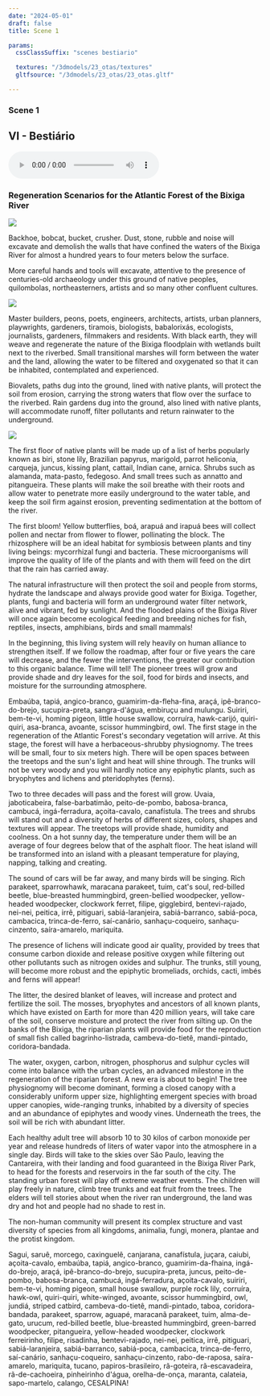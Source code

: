 ```yaml
---
date: "2024-05-01"
draft: false
title: Scene 1

params:
  cssClassSuffix: "scenes bestiario"

  textures: "/3dmodels/23_otas/textures"
  gltfsource: "/3dmodels/23_otas/23_otas.gltf"

---
```

### Scene 1
## VI - Bestiário

<audio controls class="">
    <source src="/audio/bestiario_Vick.mp3"> type="audio/mpeg">Your browser does not support the audio element.
</audio>
<h3>Regeneration Scenarios for the Atlantic Forest of the Bixiga River</h3>
<div class="stickyOff">
<img src="/images/animal4.png" class="stickyMap">
<div class="tekstBox">
<p>Backhoe, bobcat, bucket, crusher. Dust, stone, rubble and noise will excavate and demolish the walls that have confined the waters of the Bixiga River for almost a hundred years to four meters below the surface.</p> 

<p>More careful hands and tools will excavate, attentive to the presence of centuries-old archaeology under this ground of native peoples, quilombolas, northeasterners, artists and so many other confluent cultures.</p>
</div></div>

<div class="stickyOff">
<img src="/images/animal5.png" class="stickyMap">
<div class="tekstBox">
<p>Master builders, peons, poets, engineers, architects, artists, urban planners, playwrights, gardeners, tiramois, biologists, babalorixás, ecologists, journalists, gardeners, filmmakers and residents. With black earth, they will weave and regenerate the nature of the Bixiga floodplain with wetlands built next to the riverbed. Small transitional marshes will form between the water and the land, allowing the water to be filtered and oxygenated so that it can be inhabited, contemplated and experienced.</p>
<p>Biovalets, paths dug into the ground, lined with native plants, will protect the soil from erosion, carrying the strong waters that flow over the surface to the riverbed. Rain gardens dug into the ground, also lined with native plants, will accommodate runoff, filter pollutants and return rainwater to the underground.</p>
</div></div>

<div class="stickyOff">
<img src="/images/animal6.png" class="stickyMap">
<div class="tekstBox">
<p>The first floor of native plants will be made up of a list of herbs popularly known as biri, stone lily, Brazilian papyrus, marigold, parrot heliconia, carqueja, juncus, kissing plant, cattail, Indian cane, arnica. Shrubs such as alamanda, mata-pasto, fedegoso. And small trees such as annatto and pitangueira. These plants will make the soil breathe with their roots and allow water to penetrate more easily underground to the water table, and keep the soil firm against erosion, preventing sedimentation at the bottom of the river.</p>

<p>The first bloom! Yellow butterflies, boá, arapuá and irapuá bees will collect pollen and nectar from flower to flower, pollinating the block.
The rhizosphere will be an ideal habitat for symbiosis between plants and tiny living beings: mycorrhizal fungi and bacteria. These microorganisms will improve the quality of life of the plants and with them will feed on the dirt that the rain has carried away.</p>
</div>
</div>

<p>The natural infrastructure will then protect the soil and people from storms, hydrate the landscape and always provide good water for Bixiga. Together, plants, fungi and bacteria will form an underground water filter network, alive and vibrant, fed by sunlight. And the flooded plains of the Bixiga River will once again become ecological feeding and breeding niches for fish, reptiles, insects, amphibians, birds and small mammals!</p>

<p>In the beginning, this living system will rely heavily on human alliance to strengthen itself. If we follow the roadmap, after four or five years the care will decrease, and the fewer the interventions, the greater our contribution to this organic balance.
Time will tell! The pioneer trees will grow and provide shade and dry leaves for the soil, food for birds and insects, and moisture for the surrounding atmosphere.</p>

<p>Embaúba, tapiá, angico-branco, guamirim-da-fleha-fina, araçá, ipê-branco-do-brejo, sucupira-preta, sangra-d'água, embiruçu and mulungu.
Suiriri, bem-te-vi, homing pigeon, little house swallow, corruíra, hawk-carijó, quiri-quiri, asa-branca, avoante, scissor hummingbird, owl.
The first stage in the regeneration of the Atlantic Forest's secondary vegetation will arrive. At this stage, the forest will have a herbaceous-shrubby physiognomy. The trees will be small, four to six meters high. There will be open spaces between the treetops and the sun's light and heat will shine through. The trunks will not be very woody and you will hardly notice any epiphytic plants, such as bryophytes and lichens and pteridophytes (ferns).</p>

<p>Two to three decades will pass and the forest will grow. Uvaia, jaboticabeira, false-barbatimão, peito-de-pombo, babosa-branca, cambucá, ingá-ferradura, açoita-cavalo, canafístula. The trees and shrubs will stand out and a diversity of herbs of different sizes, colors, shapes and textures will appear. The treetops will provide shade, humidity and coolness. On a hot sunny day, the temperature under them will be an average of four degrees below that of the asphalt floor. The heat island will be transformed into an island with a pleasant temperature for playing, napping, talking and creating.</p>

<p>The sound of cars will be far away, and many birds will be singing. Rich parakeet, sparrowhawk, maracana parakeet, tuim, cat's soul, red-billed beetle, blue-breasted hummingbird, green-bellied woodpecker, yellow-headed woodpecker, clockwork ferret, filipe, gigglebird, bentevi-rajado, nei-nei, peitica, irrê, pitiguari, sabiá-laranjeira, sabiá-barranco, sabiá-poca, cambacica, trinca-de-ferro, saí-canário, sanhaçu-coqueiro, sanhaçu-cinzento, saíra-amarelo, mariquita.</p>

<p>The presence of lichens will indicate good air quality, provided by trees that consume carbon dioxide and release positive oxygen while filtering out other pollutants such as nitrogen oxides and sulphur. The trunks, still young, will become more robust and the epiphytic bromeliads, orchids, cacti, imbés and ferns will appear!</p>

<p>The litter, the desired blanket of leaves, will increase and protect and fertilize the soil. The mosses, bryophytes and ancestors of all known plants, which have existed on Earth for more than 420 million years, will take care of the soil, conserve moisture and protect the river from silting up.
On the banks of the Bixiga, the riparian plants will provide food for the reproduction of small fish called bagrinho-listrada, cambeva-do-tietê, mandi-pintado, coridora-bandada.</p>

<p>The water, oxygen, carbon, nitrogen, phosphorus and sulphur cycles will come into balance with the urban cycles, an advanced milestone in the regeneration of the riparian forest. A new era is about to begin! The tree physiognomy will become dominant, forming a closed canopy with a considerably uniform upper size, highlighting emergent species with broad upper canopies, wide-ranging trunks, inhabited by a diversity of species and an abundance of epiphytes and woody vines. Underneath the trees, the soil will be rich with abundant litter.</p>

<p>Each healthy adult tree will absorb 10 to 30 kilos of carbon monoxide per year and release hundreds of liters of water vapor into the atmosphere in a single day. Birds will take to the skies over São Paulo, leaving the Cantareira, with their landing and food guaranteed in the Bixiga River Park, to head for the forests and reservoirs in the far south of the city. The standing urban forest will play off extreme weather events. The children will play freely in nature, climb tree trunks and eat fruit from the trees. The elders will tell stories about when the river ran underground, the land was dry and hot and people had no shade to rest in.</p>

<p>The non-human community will present its complex structure and vast diversity of species from all kingdoms, animalia, fungi, monera, plantae and the protist kingdom.</p>

<p>Sagui, saruê, morcego, caxinguelê, canjarana, canafístula, juçara, caiubi, açoita-cavalo, embaúba, tapiá, angico-branco, guamirim-da-fhaina, ingá-do-brejo, araçá, ipê-branco-do-brejo, sucupira-preta, juncus, peito-de-pombo, babosa-branca, cambucá, ingá-ferradura, açoita-cavalo, suiriri, bem-te-vi, homing pigeon, small house swallow, purple rock lily, corruíra, hawk-owl, quiri-quiri, white-winged, avoante, scissor hummingbird, owl, jundiá, striped catbird, cambeva-do-tietê, mandi-pintado, taboa, coridora-bandada, parakeet, sparrow, aguapé, maracanã parakeet, tuim, alma-de-gato, urucum, red-billed beetle, blue-breasted hummingbird, green-barred woodpecker, pitangueira, yellow-headed woodpecker, clockwork ferreirinho, filipe, risadinha, bentevi-rajado, nei-nei, peitica, irrê, pitiguari, sabiá-laranjeira, sabiá-barranco, sabiá-poca, cambacica, trinca-de-ferro, saí-canário, sanhaçu-coqueiro, sanhaçu-cinzento, rabo-de-raposa, saíra-amarelo, mariquita, tucano, papiros-brasileiro, rã-goteira, rã-escavadeira, rã-de-cachoeira, pinheirinho d'água, orelha-de-onça, maranta, calateia, sapo-martelo, calango, CESALPINA!</p>
